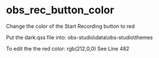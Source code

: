 # obs_rec_button_color
Change the color of the Start Recording button to red

Put the dark.qss file into: obs-studio\data\obs-studio\themes

To edit the the red color: rgb(212,0,0) See Line 482
